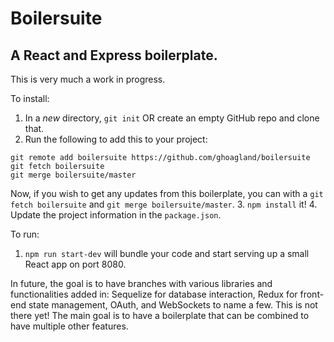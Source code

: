 # Boilersuite

## A React and Express boilerplate.

This is very much a work in progress.

To install:

  1. In a _new_ directory, `git init` OR create an empty GitHub repo and clone that.
  2. Run the following to add this to your project:
  ```
  git remote add boilersuite https://github.com/ghoagland/boilersuite
  git fetch boilersuite
  git merge boilersuite/master
  ```
  Now, if you wish to get any updates from this boilerplate, you can with a `git fetch boilersuite` and `git merge boilersuite/master`.
  3. `npm install` it!
  4. Update the project information in the `package.json`.

To run:
  1. `npm run start-dev` will bundle your code and start serving up a small React app on port 8080.

In future, the goal is to have branches with various libraries and functionalities added in: Sequelize for database interaction, Redux for front-end state management, OAuth, and WebSockets to name a few. This is not there yet! The main goal is to have a boilerplate that can be combined to have multiple other features.
